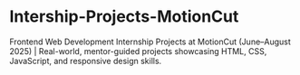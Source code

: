 # Intership-Projects-MotionCut
Frontend Web Development Internship Projects at MotionCut (June–August 2025) | Real-world, mentor-guided projects showcasing HTML, CSS, JavaScript, and responsive design skills.
